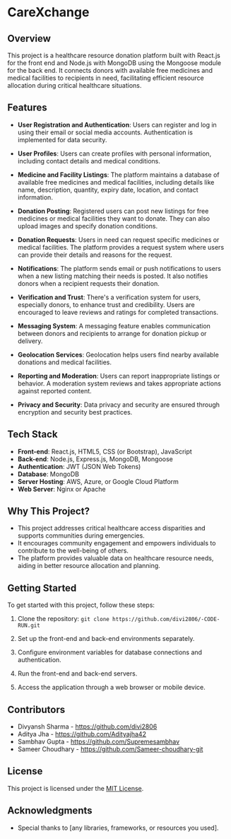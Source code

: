 # CareXchange
## Overview

This project is a healthcare resource donation platform built with React.js for the front end and Node.js with MongoDB using the Mongoose module for the back end. It connects donors with available free medicines and medical facilities to recipients in need, facilitating efficient resource allocation during critical healthcare situations.

## Features

- **User Registration and Authentication**: Users can register and log in using their email or social media accounts. Authentication is implemented for data security.

- **User Profiles**: Users can create profiles with personal information, including contact details and medical conditions.

- **Medicine and Facility Listings**: The platform maintains a database of available free medicines and medical facilities, including details like name, description, quantity, expiry date, location, and contact information.

- **Donation Posting**: Registered users can post new listings for free medicines or medical facilities they want to donate. They can also upload images and specify donation conditions.

- **Donation Requests**: Users in need can request specific medicines or medical facilities. The platform provides a request system where users can provide their details and reasons for the request.

- **Notifications**: The platform sends email or push notifications to users when a new listing matching their needs is posted. It also notifies donors when a recipient requests their donation.

- **Verification and Trust**: There's a verification system for users, especially donors, to enhance trust and credibility. Users are encouraged to leave reviews and ratings for completed transactions.

- **Messaging System**: A messaging feature enables communication between donors and recipients to arrange for donation pickup or delivery.

- **Geolocation Services**: Geolocation helps users find nearby available donations and medical facilities.

- **Reporting and Moderation**: Users can report inappropriate listings or behavior. A moderation system reviews and takes appropriate actions against reported content.

- **Privacy and Security**: Data privacy and security are ensured through encryption and security best practices.

## Tech Stack

- **Front-end**: React.js, HTML5, CSS (or Bootstrap), JavaScript
- **Back-end**: Node.js, Express.js, MongoDB, Mongoose
- **Authentication**: JWT (JSON Web Tokens)
- **Database**: MongoDB
- **Server Hosting**: AWS, Azure, or Google Cloud Platform
- **Web Server**: Nginx or Apache

## Why This Project?

- This project addresses critical healthcare access disparities and supports communities during emergencies.
- It encourages community engagement and empowers individuals to contribute to the well-being of others.
- The platform provides valuable data on healthcare resource needs, aiding in better resource allocation and planning.

## Getting Started

To get started with this project, follow these steps:

1. Clone the repository: `git clone https://github.com/divi2806/-CODE-RUN.git`

2. Set up the front-end and back-end environments separately.

3. Configure environment variables for database connections and authentication.

4. Run the front-end and back-end servers.

5. Access the application through a web browser or mobile device.

## Contributors

- Divyansh Sharma - https://github.com/divi2806
- Aditya Jha - https://github.com/Adityajha42
- Sambhav Gupta - https://github.com/Supremesambhav
- Sameer Choudhary - https://github.com/Sameer-choudhary-git

## License

This project is licensed under the [MIT License](LICENSE).

## Acknowledgments

- Special thanks to [any libraries, frameworks, or resources you used].

